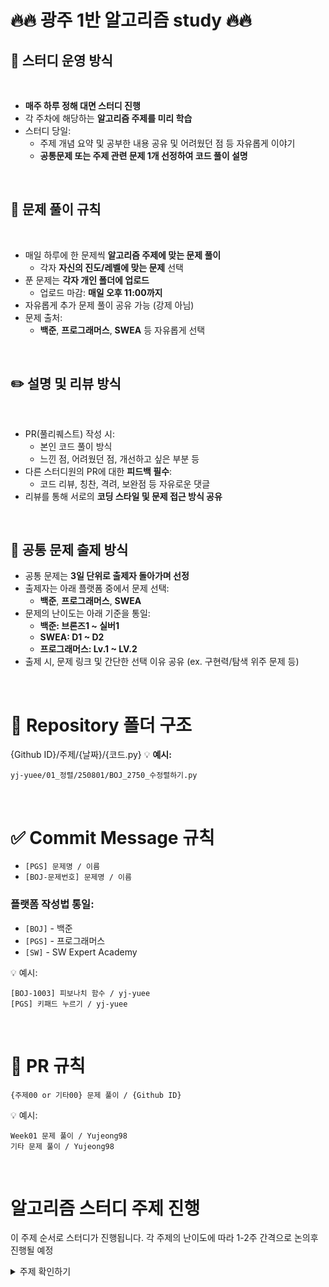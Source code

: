 # 🔥🔥 광주 1반 알고리즘 study 🔥🔥


## 📅 스터디 운영 방식
<br>

- **매주 하루 정해 대면 스터디 진행** 
- 각 주차에 해당하는 **알고리즘 주제를 미리 학습**
- 스터디 당일:
  - 주제 개념 요약 및 공부한 내용 공유 및 어려웠던 점 등 자유롭게 이야기
  - **공통문제 또는 주제 관련 문제 1개 선정하여 코드 풀이 설명**
    
<br>


## 🧪 문제 풀이 규칙
<br>

- 매일 하루에 한 문제씩 **알고리즘 주제에 맞는 문제 풀이**
  - 각자 **자신의 진도/레벨에 맞는 문제** 선택 
- 푼 문제는 **각자 개인 폴더에 업로드**
  - 업로드 마감: **매일 오후 11:00까지**
- 자유롭게 추가 문제 풀이 공유 가능 (강제 아님)
- 문제 출처:
  - **백준**, **프로그래머스**, **SWEA** 등 자유롭게 선택

<br>

## ✏️ 설명 및 리뷰 방식
<br>

- PR(풀리퀘스트) 작성 시:
  - 본인 코드 풀이 방식
  - 느낀 점, 어려웠던 점, 개선하고 싶은 부분 등
- 다른 스터디원의 PR에 대한 **피드백 필수**:
  - 코드 리뷰, 칭찬, 격려, 보완점 등 자유로운 댓글
- 리뷰를 통해 서로의 **코딩 스타일 및 문제 접근 방식 공유**

<br>

## 🤝 공통 문제 출제 방식

- 공통 문제는 **3일 단위로 출제자 돌아가며 선정**
- 출제자는 아래 플랫폼 중에서 문제 선택:
  - **백준**, **프로그래머스**, **SWEA**
- 문제의 난이도는 아래 기준을 통일:
  - **백준: 브론즈1 ~ 실버1**
  - **SWEA: D1 ~ D2**
  - **프로그래머스: Lv.1 ~ LV.2**
- 출제 시, 문제 링크 및 간단한 선택 이유 공유 (ex. 구현력/탐색 위주 문제 등)

<br>

# 📁 Repository 폴더 구조
{Github ID}/주제/{날짜}/{코드.py}
💡 **예시:**
```
yj-yuee/01_정렬/250801/BOJ_2750_수정렬하기.py
```


<br>

# ✅ Commit Message 규칙



- `[PGS] 문제명 / 이름`
- `[BOJ-문제번호] 문제명 / 이름`

### 플랫폼 작성법 통일:
- `[BOJ]` - 백준  
- `[PGS]` - 프로그래머스  
- `[SW]` - SW Expert Academy  

💡 예시:
```
[BOJ-1003] 피보나치 함수 / yj-yuee
[PGS] 키패드 누르기 / yj-yuee
```

<br>


# 🔀 PR 규칙

```
{주제00 or 기타00} 문제 풀이 / {Github ID}
```

💡 예시:
```
Week01 문제 풀이 / Yujeong98
기타 문제 풀이 / Yujeong98
```
<br>

# 알고리즘 스터디 주제 진행

이 주제 순서로 스터디가 진행됩니다.
각 주제의 난이도에 따라 1-2주 간격으로 논의후 진행될 예정
<details>
<summary> 주제 확인하기</summary>

| **Phase** | **주제** | **핵심 개념** | **권장 기간** |
|-----------|----------|----------------|----------------|
| 🌱 Phase 1<br>기초 다지기 | 기본 수학 | 소수 판별, GCD/LCM, 약수/배수, 순열·조합, 진법 변환 | 1주 |
|  | 완전 탐색 & 시뮬레이션 | 브루트포스, 좌표 이동, 조건 구현, 격자 탐색 | 1주 |
|  | 정렬 & 이분 탐색 | 기본 정렬(선택, 삽입), 고급 정렬(퀵, 병합), 이분 탐색 | 1주 |
| 🚀 Phase 2<br>핵심 알고리즘 | 자료구조 | 배열, 스택, 큐, 덱, 힙, 우선순위 큐, 해시 | 1주 |
|  | 재귀 & 분할 정복 | 재귀 호출, 하노이의 탑, 분할 정복(퀵, 병합 정렬) | 2주 |
|  | 그래프 탐색 (DFS/BFS) | 인접 리스트/행렬, DFS, BFS, 방문 배열 | 2주 |
|  | 그리디 알고리즘 | 탐욕 선택, 정당성, 반례, 동전, 회의실, 선형 배낭 | 1주 |
| 🏆 Phase 3<br>심화 주제 | 백트래킹 | DFS + 가지치기, 순열/조합 생성, N-Queen | 2주 |
|  | 동적 계획법 (DP) | 메모이제이션, 보텀업, 점화식, LIS, LCS, 배낭 문제 | 2주 |
|  | 최단 경로 | 다익스트라, 플로이드-워셜, 벨만-포드(선택) | 2주 |
|  | 투 포인터 & 슬라이딩 윈도우 | 연속 부분합, 정렬 리스트 탐색 | 1주 |
|  | 문자열 | 문자열 처리, 패턴 매칭, KMP(선택), 회문, 아나그램 | 1주 |
| 🔍 추가 심화 주제 | 트리 | 이진 트리, 트리 순회, 세그먼트 트리, 펜윅 트리 | 선택 |
|  | 위상 정렬 | 방향 그래프, 순서 정의, 진입 차수 기반 정렬 | 선택 |
|  | MST | 최소 신장 트리, 크루스칼, 프림 | 선택 |
|  | 유니온-파인드 | Disjoint Set, 경로 압축, 사이클 판별 | 선택 |
|  | 비트마스킹 | 부분집합 탐색, 상태 압축 최적화 | 선택 |

---

</details>


